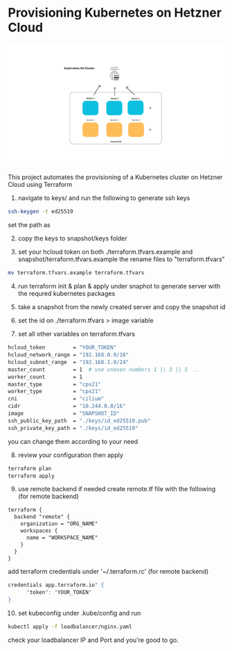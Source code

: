 # Provisioning Kubernetes on Hetzner Cloud
![HA](HA.png)

This project automates the provisioning of a Kubernetes cluster on Hetzner Cloud using Terraform

1. navigate to keys/ and run the following to generate ssh keys

```bash
ssh-keygen -t ed25519
```
set the path as 

2. copy the keys to snapshot/keys folder

3. set your hcloud token on both ./terraform.tfvars.example and snapshot/terraform.tfvars.example the rename files to "terraform.tfvars"
```bash
mv terraform.tfvars.example terraform.tfvars
```

4. run terraform init & plan & apply under snaphot to generate server with the requred kubernetes packages

5. take a snapshot from the newly created server and copy the snapshot id

6. set the id on ./terraform.tfvars > image variable

7. set all other variables on terraform.tfvars

```bash
hcloud_token         = "YOUR_TOKEN"
hcloud_network_range = "192.168.0.0/16"
hcloud_subnet_range  = "192.168.1.0/24"
master_count         = 1  # use uneven numbers 1 || 3 || 5  ..
worker_count         = 1
master_type          = "cpx21"
worker_type          = "cpx21"
cni                  = "cilium"
cidr                 = "10.244.0.0/16"
image                = "SNAPSHOT_ID"
ssh_public_key_path  = "./keys/id_ed25519.pub"
ssh_private_key_path = "./keys/id_ed25519"
```
you can change them according to your need

8. review your configuration then apply 

```bash
terraform plan
terraform apply
```
9. use remote backend if needed create remote.tf file with the following  (for remote backend)

```
terraform {
  backend "remote" {
    organization = "ORG_NAME"
    workspaces {
      name = "WORKSPACE_NAME"
    }
  }
}
```

add terraform credentials under '~/.terraform.rc' (for remote backend)

```bash
credentials app.terraform.io" {
      "token": "YOUR_TOKEN"
}
```

10. set kubeconfig under .kube/config and run 
```bash
kubectl apply -f loadbalancer/nginx.yaml
```
check your loadbalancer IP and Port and you're good to go.